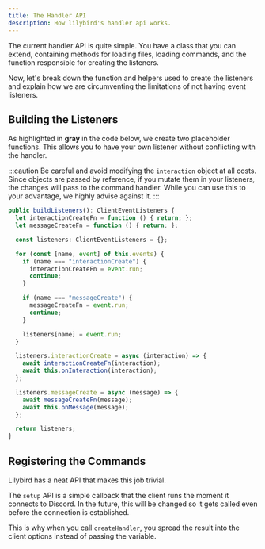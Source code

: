 ```yaml
---
title: The Handler API
description: How lilybird's handler api works.
---
```


The current handler API is quite simple. You have a class that you can extend, containing methods for loading files, loading commands, and the function responsible for creating the listeners.

Now, let's break down the function and helpers used to create the listeners and explain how we are circumventing the limitations of not having event listeners.

## Building the Listeners

As highlighted in **gray** in the code below, we create two placeholder functions. This allows you to have your own listener without conflicting with the handler.

:::caution
Be careful and avoid modifying the `interaction` object at all costs. Since objects are passed by reference, if you mutate them in your listeners, the changes will pass to the command handler. While you can use this to your advantage, we highly advise against it.
:::


```ts {2, 3}
public buildListeners(): ClientEventListeners {
  let interactionCreateFn = function () { return; };
  let messageCreateFn = function () { return; };

  const listeners: ClientEventListeners = {};

  for (const [name, event] of this.events) {
    if (name === "interactionCreate") {
      interactionCreateFn = event.run;
      continue;
    }

    if (name === "messageCreate") {
      messageCreateFn = event.run;
      continue;
    }

    listeners[name] = event.run;
  }

  listeners.interactionCreate = async (interaction) => {
    await interactionCreateFn(interaction);
    await this.onInteraction(interaction);
  };

  listeners.messageCreate = async (message) => {
    await messageCreateFn(message);
    await this.onMessage(message);
  };

  return listeners;
}
```

## Registering the Commands

Lilybird has a neat API that makes this job trivial.

The `setup` API is a simple callback that the client runs the moment it connects to Discord. In the future, this will be changed so it gets called even before the connection is established.

This is why when you call `createHandler`, you spread the result into the client options instead of passing the variable.